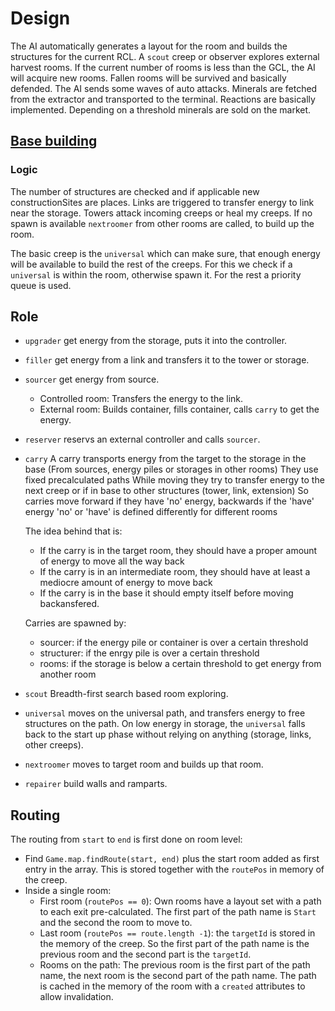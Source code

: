 # Design

The AI automatically generates a layout for the room and builds the structures
for the current RCL. A `scout` creep or observer explores external harvest rooms.
If the current number of rooms is less than the GCL, the AI will acquire new
rooms. Fallen rooms will be survived and basically defended. The AI sends some waves of
auto attacks. Minerals are fetched from the extractor and transported to the
terminal. Reactions are basically implemented. Depending on a threshold minerals
are sold on the market.

## [Base building](BaseBuilding.md)

### Logic

The number of structures are checked and if applicable new constructionSites
are places. Links are triggered to transfer energy to link near the storage.
Towers attack incoming creeps or heal my creeps. If no spawn is available
`nextroomer` from other rooms are called, to build up the room.

The basic creep is the `universal` which can make sure, that enough energy
will be available to build the rest of the creeps. For this we check if
a `universal` is within the room, otherwise spawn it. For the rest a priority
queue is used.


## Role

 - `upgrader` get energy from the storage, puts it into the controller.
 - `filler` get energy from a link and transfers it to the tower or storage.
 - `sourcer` get energy from source.
   - Controlled room: Transfers the energy to the link.
   - External room: Builds container, fills container, calls `carry` to get
   the energy.
 - `reserver` reservs an external controller and calls `sourcer`.
 - `carry`
    A carry transports energy from the target to the storage in the base (From sources, energy piles or storages in other rooms)
    They use fixed precalculated paths
    While moving they try to transfer energy to the next creep or if in base to other structures (tower, link, extension)
    So carries move forward if they have 'no' energy, backwards if the 'have' energy
    'no' or 'have' is defined differently for different rooms

    The idea behind that is:
    - If the carry is in the target room, they should have a proper amount of energy to move all the way back
    - If the carry is in an intermediate room, they should have at least a mediocre amount of energy to move back
    - If the carry is in the base it should empty itself before moving backansfered.

    Carries are spawned by:
      - sourcer: if the energy pile or container is over a certain threshold
      - structurer: if the enrgy pile is over a certain threshold
      - rooms: if the storage is below a certain threshold to get energy from another room
 - `scout` Breadth-first search based room exploring.
 - `universal` moves on the universal path, and transfers energy to free structures
   on the path. On low energy in storage, the `universal` falls back to the
   start up phase without relying on anything (storage, links, other creeps).
 - `nextroomer` moves to target room and builds up that room.
 - `repairer` build walls and ramparts.


## Routing

The routing from `start` to `end` is first done on room level:

 - Find `Game.map.findRoute(start, end)` plus the start room added as first
   entry in the array. This is stored together with the `routePos` in memory
   of the creep.
 - Inside a single room:
   - First room (`routePos == 0`): Own rooms have a layout set with a path to
     each exit pre-calculated. The first part of the path name is `Start` and
     the second the room to move to.
   - Last room (`routePos == route.length -1`): the `targetId` is stored in the
     memory of the creep. So the first part of the path name is the previous
     room and the second part is the `targetId`.
   - Rooms on the path: The previous room is the first part of the path name,
     the next room is the second part of the path name.
   The path is cached in the memory of the room with a `created` attributes
   to allow invalidation.
